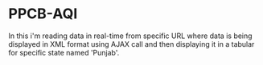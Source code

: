 # PPCB-AQI
In this i'm reading data in real-time from specific URL where data is being displayed in XML format using AJAX call and then displaying it in a tabular for specific state named 'Punjab'.
